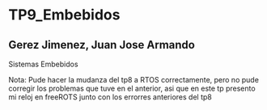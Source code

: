 # TP9_Embebidos

## Gerez Jimenez, Juan Jose Armando
Sistemas Embebidos

Nota: Pude hacer la mudanza del tp8 a RTOS correctamente, pero no pude corregir los problemas que tuve en el anterior, asi que en este tp presento mi reloj en freeROTS junto con los errorres anteriores del tp8

